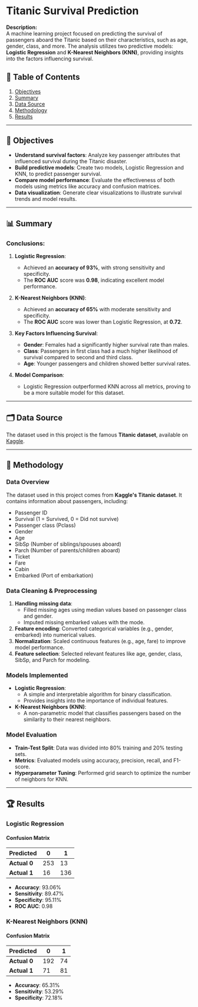 # Titanic Survival Prediction

**Description:**  
A machine learning project focused on predicting the survival of passengers aboard the Titanic based on their characteristics, such as age, gender, class, and more. The analysis utilizes two predictive models: **Logistic Regression** and **K-Nearest Neighbors (KNN)**, providing insights into the factors influencing survival.

## 📑 Table of Contents

1. [Objectives](#objectives)
2. [Summary](#summary)
3. [Data Source](#data-source)
4. [Methodology](#methodology)
5. [Results](#results)

---

## 🎯 Objectives

- **Understand survival factors**: Analyze key passenger attributes that influenced survival during the Titanic disaster.
- **Build predictive models**: Create two models, Logistic Regression and KNN, to predict passenger survival.
- **Compare model performance**: Evaluate the effectiveness of both models using metrics like accuracy and confusion matrices.
- **Data visualization**: Generate clear visualizations to illustrate survival trends and model results.

---

## 📊 Summary

### Conclusions:

1. **Logistic Regression**:
   - Achieved an **accuracy of 93%**, with strong sensitivity and specificity.
   - The **ROC AUC** score was **0.98**, indicating excellent model performance.

2. **K-Nearest Neighbors (KNN)**:
   - Achieved an **accuracy of 65%** with moderate sensitivity and specificity.
   - The **ROC AUC** score was lower than Logistic Regression, at **0.72**.

3. **Key Factors Influencing Survival**:
   - **Gender**: Females had a significantly higher survival rate than males.
   - **Class**: Passengers in first class had a much higher likelihood of survival compared to second and third class.
   - **Age**: Younger passengers and children showed better survival rates.

4. **Model Comparison**:
   - Logistic Regression outperformed KNN across all metrics, proving to be a more suitable model for this dataset.

---

## 🗂️ Data Source

The dataset used in this project is the famous **Titanic dataset**, available on [Kaggle](https://www.kaggle.com/c/titanic).

---

## 📝 Methodology

### Data Overview
The dataset used in this project comes from **Kaggle's Titanic dataset**. It contains information about passengers, including:
- Passenger ID
- Survival (1 = Survived, 0 = Did not survive)
- Passenger class (Pclass)
- Gender
- Age
- SibSp (Number of siblings/spouses aboard)
- Parch (Number of parents/children aboard)
- Ticket
- Fare
- Cabin
- Embarked (Port of embarkation)

### Data Cleaning & Preprocessing
1. **Handling missing data**: 
   - Filled missing ages using median values based on passenger class and gender.
   - Imputed missing embarked values with the mode.
2. **Feature encoding**: Converted categorical variables (e.g., gender, embarked) into numerical values.
3. **Normalization**: Scaled continuous features (e.g., age, fare) to improve model performance.
4. **Feature selection**: Selected relevant features like age, gender, class, SibSp, and Parch for modeling.

### Models Implemented
- **Logistic Regression**:
  - A simple and interpretable algorithm for binary classification.
  - Provides insights into the importance of individual features.
- **K-Nearest Neighbors (KNN)**:
  - A non-parametric model that classifies passengers based on the similarity to their nearest neighbors.

### Model Evaluation
- **Train-Test Split**: Data was divided into 80% training and 20% testing sets.
- **Metrics**: Evaluated models using accuracy, precision, recall, and F1-score.
- **Hyperparameter Tuning**: Performed grid search to optimize the number of neighbors for KNN.

---

## 🏆 Results

### Logistic Regression
#### Confusion Matrix
| Predicted | 0    | 1    |
|-----------|------|------|
| **Actual 0** | 253  | 13   |
| **Actual 1** | 16   | 136  |

- **Accuracy**: 93.06%
- **Sensitivity**: 89.47%
- **Specificity**: 95.11%
- **ROC AUC**: 0.98

### K-Nearest Neighbors (KNN)
#### Confusion Matrix
| Predicted | 0    | 1    |
|-----------|------|------|
| **Actual 0** | 192  | 74   |
| **Actual 1** | 71   | 81   |

- **Accuracy**: 65.31%
- **Sensitivity**: 53.29%
- **Specificity**: 72.18%
